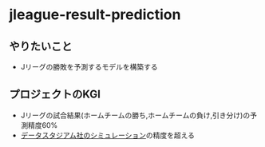 # jleague-result-prediction

## やりたいこと
* Jリーグの勝敗を予測するモデルを構築する

## プロジェクトのKGI
* Jリーグの試合結果(ホームチームの勝ち,ホームチームの負け,引き分け)の予測精度60%
* [データスタジアム社のシミュレーション](https://www.football-lab.jp/page/simulation/)の精度を超える

